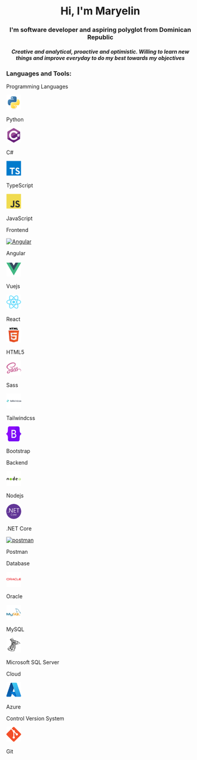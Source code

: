 <!--
**Maryelin2002/maryelin2002** is a ✨ _special_ ✨ repository because its `README.md` (this file) appears on your GitHub profile.

Here are some ideas to get you started:

- 🔭 I’m currently working on ...
- 🌱 I’m currently learning ...
- 👯 I’m looking to collaborate on ...
- 🤔 I’m looking for help with ...
- 💬 Ask me about ...
- 📫 How to reach me: ...
- 😄 Pronouns: ...
- ⚡ Fun fact: ...
-->

<h1 align="center">Hi, I'm Maryelin</h1>
<h3 align="center">I'm software developer and aspiring polyglot from Dominican Republic</h3>
<h5 align="center">Creative and analytical, proactive and optimistic. Willing to learn new things and improve everyday to do my best towards my objectives</h5>
<h3 align="left">Languages and Tools:</h3>
<p align="left">
<p align="left">Programming Languages</p>
<a href="https://www.python.org/" target="_blank">
  <img src="https://raw.githubusercontent.com/devicons/devicon/master/icons/python/python-original.svg" alt="python"
    width="40" height="40" />
</a>
<p>Python</p>
<a href="https://www.w3schools.com/cs/" target="_blank">
  <img src="https://raw.githubusercontent.com/devicons/devicon/master/icons/csharp/csharp-original.svg" alt="csharp"
    width="40" height="40" />
</a>
<p>C#</p>
<a href="https://www.typescriptlang.org/" target="_blank">
  <img src="https://raw.githubusercontent.com/devicons/devicon/master/icons/typescript/typescript-original.svg"
    alt="typescript" width="40" height="40" />
</a>
<p>TypeScript</p>
<a href="https://developer.mozilla.org/en-US/docs/Web/JavaScript" target="_blank">
  <img src="https://raw.githubusercontent.com/devicons/devicon/master/icons/javascript/javascript-original.svg"
    alt="javascript" width="40" height="40" />
</a>
<p>JavaScript</p>
<p align="left">Frontend</p>
<a href="https://angular.io/" target="_blank">
  <img src="https://angular.io/assets/images/logos/angular/angular.svg" alt="Angular" width="40" height="40" />
</a>
<p>Angular</p>
<a href="https://vuejs.org/" target="_blank">
  <img src="https://raw.githubusercontent.com/devicons/devicon/master/icons/vuejs/vuejs-original.svg" alt="Vue.js"
    width="40" height="40" />
</a>
<p>Vuejs</p>
<a href="https://reactjs.org/" target="_blank">
  <img src="https://raw.githubusercontent.com/devicons/devicon/master/icons/react/react-original.svg" alt="react"
    width="40" height="40" />
</a>
<p>React</p>
<a href="https://www.w3.org/html/" target="_blank">
  <img src="https://raw.githubusercontent.com/devicons/devicon/master/icons/html5/html5-original-wordmark.svg"
    alt="html5" width="40" height="40" />
</a>
<p>HTML5</p>
<a href="https://sass-lang.com/" target="_blank">
  <img src="https://raw.githubusercontent.com/devicons/devicon/master/icons/sass/sass-original.svg" alt="bootstrap"
    width="40" height="40" />
</a>
<p>Sass</p>
<a href="https://tailwindcss.com/" target="_blank">
  <img
    src="https://raw.githubusercontent.com/devicons/devicon/master/icons/tailwindcss/tailwindcss-original-wordmark.svg"
    alt="tailwindcss" width="40" height="40" />
</a>
<p>Tailwindcss</p>
<a href="https://getbootstrap.com" target="_blank">
  <img src="https://raw.githubusercontent.com/devicons/devicon/master/icons/bootstrap/bootstrap-original.svg"
    alt="bootstrap" width="40" height="40" />
</a>
<p>Bootstrap</p>
<p align="left">Backend</p>
<a href="https://nodejs.org" target="_blank">
  <img src="https://raw.githubusercontent.com/devicons/devicon/master/icons/nodejs/nodejs-original-wordmark.svg"
    alt="Nodejs" width="40" height="40" />
</a>
<p>Nodejs</p>
<a href="https://dotnet.microsoft.com/" target="_blank">
  <img src="https://raw.githubusercontent.com/devicons/devicon/master/icons/dotnetcore/dotnetcore-original.svg"
    alt=".NET Core" width="40" height="40" /></a>
<p>.NET Core</p>
<a href="https://postman.com" target="_blank">
  <img src="https://www.vectorlogo.zone/logos/getpostman/getpostman-icon.svg" alt="postman" width="40" height="40" />
</a>
<p>Postman</p>
<p align="left">Database</p>
<a href="https://www.oracle.com/" target="_blank">
  <img src="https://raw.githubusercontent.com/devicons/devicon/master/icons/oracle/oracle-original.svg" alt="oracle"
    width="40" height="40" />
</a>
<p>Oracle</p>
<a href="https://www.mysql.com/" target="_blank">
  <img src="https://raw.githubusercontent.com/devicons/devicon/master/icons/mysql/mysql-original-wordmark.svg"
    alt="mysql" width="40" height="40" />
</a>
<p>MySQL</p>
<a href="https://www.microsoft.com/en-us/sql-server/sql-server-downloads?SilentAuth=1&wa=wsignin1.0" target="_blank">
  <img
    src="https://raw.githubusercontent.com/devicons/devicon/master/icons/microsoftsqlserver/microsoftsqlserver-plain.svg"
    alt="mysql" width="40" height="40" />
</a>
<p>Microsoft SQL Server</p>
<p align="left">Cloud</p>
<a href="https://azure.microsoft.com/en-us/" target="_blank">
  <img src="https://raw.githubusercontent.com/devicons/devicon/master/icons/azure/azure-original.svg" alt="git"
    width="40" height="40" />
</a>
<p>Azure</p>
<p align="left">Control Version System</p>
<a href="https://git-scm.com/" target="_blank">
  <img src="https://raw.githubusercontent.com/devicons/devicon/master/icons/git/git-original.svg" alt="git" width="40"
    height="40" />
</a>
<p>Git</p>
